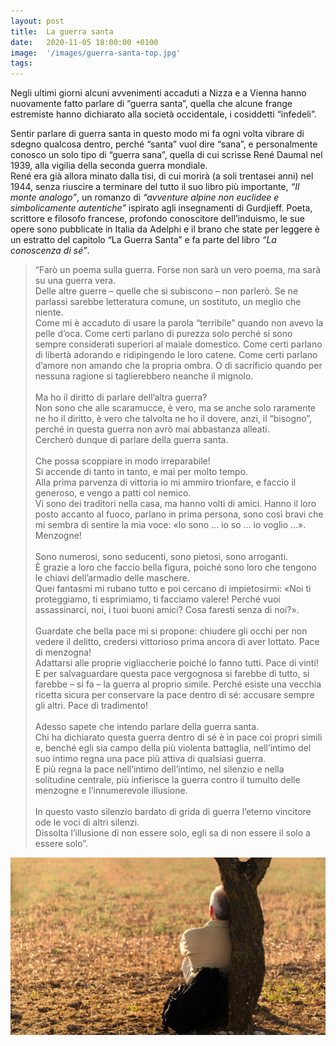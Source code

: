 ```yaml
---
layout: post
title:  La guerra santa
date:   2020-11-05 18:00:00 +0100
image:  '/images/guerra-santa-top.jpg'
tags: 
---
```


Negli ultimi giorni alcuni avvenimenti accaduti a Nizza e a Vienna hanno nuovamente
fatto parlare di “guerra santa”, quella che alcune frange estremiste hanno
dichiarato alla società occidentale, i cosiddetti “infedeli”.

Sentir parlare di guerra santa in questo modo mi fa ogni volta vibrare di sdegno
qualcosa dentro, perché “santa” vuol dire “sana”, e personalmente conosco un solo
tipo di “guerra sana”, quella di cui scrisse René Daumal nel 1939, alla vigilia della
seconda guerra mondiale. <br/>
René era già allora minato dalla tisi, di cui morirà (a soli trentasei anni) nel 1944, senza
riuscire a terminare del tutto il suo libro più importante, *“Il monte analogo”*, un
romanzo di *“avventure alpine non euclidee e simbolicamente autentiche”* ispirato agli
insegnamenti di Gurdjieff. Poeta, scrittore e filosofo francese, profondo conoscitore
dell’induismo, le sue opere sono pubblicate in Italia da Adelphi e il brano che state per
leggere è un estratto del capitolo “La Guerra Santa” e fa parte del libro *“La conoscenza
di sé”*.

>“Farò un poema sulla guerra. Forse non sarà un vero poema, ma sarà su una guerra vera.<br/>
Delle altre guerre – quelle che si subiscono – non parlerò. Se ne parlassi sarebbe
letteratura comune, un sostituto, un meglio che niente.<br/>
Come mi è accaduto di usare la parola “terribile” quando non avevo la pelle d’oca. Come
certi parlano di purezza solo perché si sono sempre considerati superiori al maiale
domestico. Come certi parlano di libertà adorando e ridipingendo le loro catene. Come
certi parlano d’amore non amando che la propria ombra. O di sacrificio quando per
nessuna ragione si taglierebbero neanche il mignolo.<br/><br/>
Ma ho il diritto di parlare dell’altra guerra?<br/>
Non sono che alle scaramucce, è vero, ma se anche solo raramente ne ho il diritto, è vero
che talvolta ne ho il dovere, anzi, il “bisogno”, perché in questa guerra non avrò mai
abbastanza alleati.<br/>
Cercherò dunque di parlare della guerra santa.<br/><br/>
Che possa scoppiare in modo irreparabile!<br/>
Si accende di tanto in tanto, e mai per molto tempo.<br/>
Alla prima parvenza di vittoria io mi ammiro trionfare, e faccio il generoso, e vengo a
patti col nemico.<br/>
Vi sono dei traditori nella casa, ma hanno volti di amici. Hanno il loro posto accanto al
fuoco, parlano in prima persona, sono così bravi che mi sembra di sentire la mia voce:
«Io sono ... io so ... io voglio ...».<br/>
Menzogne!<br/><br/>
Sono numerosi, sono seducenti, sono pietosi, sono arroganti.<br/>
È grazie a loro che faccio bella figura, poiché sono loro che tengono le chiavi dell’armadio
delle maschere.<br/>
Quei fantasmi mi rubano tutto e poi cercano di impietosirmi: «Noi ti proteggiamo, ti
esprimiamo, ti facciamo valere! Perché vuoi assassinarci, noi, i tuoi buoni amici? Cosa
faresti senza di noi?».<br/><br/>
Guardate che bella pace mi si propone: chiudere gli occhi per non vedere il delitto,
credersi vittorioso prima ancora di aver lottato.
Pace di menzogna!<br/>
Adattarsi alle proprie vigliaccherie poiché lo fanno tutti.
Pace di vinti!<br/>
E per salvaguardare questa pace vergognosa si farebbe di tutto, si farebbe – si fa – la
guerra al proprio simile. Perché esiste una vecchia ricetta sicura per conservare la pace
dentro di sé: accusare sempre gli altri.
Pace di tradimento!<br/><br/>
Adesso sapete che intendo parlare della guerra santa.<br/>
Chi ha dichiarato questa guerra dentro di sé è in pace coi propri simili e, benché egli sia
campo della più violenta battaglia, nell’intimo del suo intimo regna una pace più attiva
di qualsiasi guerra.<br/>
E più regna la pace nell’intimo dell’intimo, nel silenzio e nella solitudine centrale, più
infierisce la guerra contro il tumulto delle menzogne e l’innumerevole illusione.<br/><br/>
In questo vasto silenzio bardato di grida di guerra l’eterno vincitore ode le voci di altri
silenzi.<br/>
Dissolta l’illusione di non essere solo, egli sa di non essere il solo a essere solo”.

![](/images/guerra-santa-center.jpg)